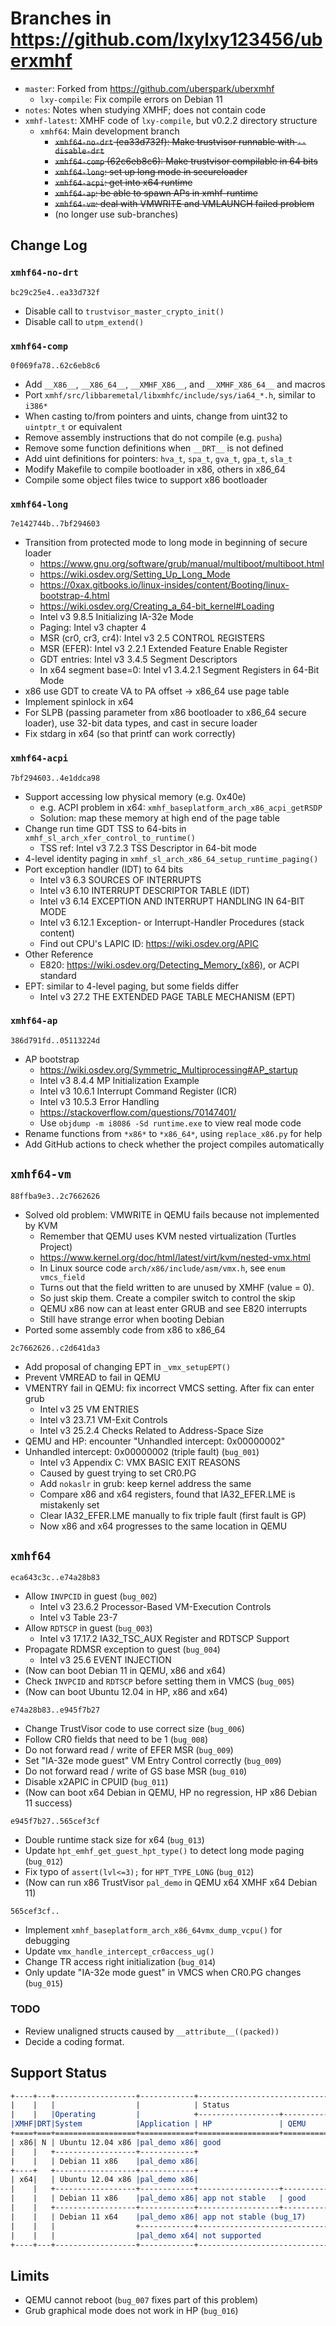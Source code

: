 # Branches in <https://github.com/lxylxy123456/uberxmhf>

* `master`: Forked from <https://github.com/uberspark/uberxmhf>
	* `lxy-compile`: Fix compile errors on Debian 11
* `notes`: Notes when studying XMHF; does not contain code
* `xmhf-latest`: XMHF code of `lxy-compile`, but v0.2.2 directory structure
	* `xmhf64`: Main development branch
		* <del>`xmhf64-no-drt` (ea33d732f): Make trustvisor runnable with
		  `--disable-drt`</del>
		* <del>`xmhf64-comp` (62c6eb8c6): Make trustvisor compilable in 64
		  bits</del>
		* <del>`xmhf64-long`: set up long mode in secureloader</del>
		* <del>`xmhf64-acpi`: get into x64 runtime</del>
		* <del>`xmhf64-ap`: be able to spawn APs in xmhf-runtime</del>
		* <del>`xmhf64-vm`: deal with VMWRITE and VMLAUNCH failed problem</del>
		* (no longer use sub-branches)

## Change Log

### `xmhf64-no-drt`
`bc29c25e4..ea33d732f`
* Disable call to `trustvisor_master_crypto_init()`
* Disable call to `utpm_extend()`

### `xmhf64-comp`
`0f069fa78..62c6eb8c6`
* Add `__X86__`, `__X86_64__`, `__XMHF_X86__`, and `__XMHF_X86_64__` and macros
* Port `xmhf/src/libbaremetal/libxmhfc/include/sys/ia64_*.h`, similar to `i386*`
* When casting to/from pointers and uints, change from uint32 to `uintptr_t`
  or equivalent
* Remove assembly instructions that do not compile (e.g. `pusha`)
* Remove some function definitions when `__DRT__` is not defined
* Add uint definitions for pointers: `hva_t`, `spa_t`, `gva_t`, `gpa_t`, `sla_t`
* Modify Makefile to compile bootloader in x86, others in x86_64
* Compile some object files twice to support x86 bootloader

### `xmhf64-long`
`7e142744b..7bf294603`
* Transition from protected mode to long mode in beginning of secure loader
	* <https://www.gnu.org/software/grub/manual/multiboot/multiboot.html>
	* <https://wiki.osdev.org/Setting_Up_Long_Mode>
	* <https://0xax.gitbooks.io/linux-insides/content/Booting/linux-bootstrap-4.html>
	* <https://wiki.osdev.org/Creating_a_64-bit_kernel#Loading>
	* Intel v3 9.8.5 Initializing IA-32e Mode
	* Paging: Intel v3 chapter 4
	* MSR (cr0, cr3, cr4): Intel v3 2.5 CONTROL REGISTERS
	* MSR (EFER): Intel v3 2.2.1 Extended Feature Enable Register
	* GDT entries: Intel v3 3.4.5 Segment Descriptors
	* In x64 segment base=0: Intel v1 3.4.2.1 Segment Registers in 64-Bit Mode
* x86 use GDT to create VA to PA offset -> x86_64 use page table
* Implement spinlock in x64
* For SLPB (passing parameter from x86 bootloader to x86_64 secure loader), use
  32-bit data types, and cast in secure loader
* Fix stdarg in x64 (so that printf can work correctly)

### `xmhf64-acpi`
`7bf294603..4e1ddca98`
* Support accessing low physical memory (e.g. 0x40e)
	* e.g. ACPI problem in x64: `xmhf_baseplatform_arch_x86_acpi_getRSDP`
	* Solution: map these memory at high end of the page table
* Change run time GDT TSS to 64-bits in `xmhf_sl_arch_xfer_control_to_runtime()`
	* TSS ref: Intel v3 7.2.3 TSS Descriptor in 64-bit mode
* 4-level identity paging in `xmhf_sl_arch_x86_64_setup_runtime_paging()`
* Port exception handler (IDT) to 64 bits
	* Intel v3 6.3 SOURCES OF INTERRUPTS
	* Intel v3 6.10 INTERRUPT DESCRIPTOR TABLE (IDT)
	* Intel v3 6.14 EXCEPTION AND INTERRUPT HANDLING IN 64-BIT MODE
	* Intel v3 6.12.1 Exception- or Interrupt-Handler Procedures (stack content)
	* Find out CPU's LAPIC ID: <https://wiki.osdev.org/APIC>
* Other Reference
	* E820: <https://wiki.osdev.org/Detecting_Memory_(x86)>, or ACPI standard
* EPT: similar to 4-level paging, but some fields differ
	* Intel v3 27.2 THE EXTENDED PAGE TABLE MECHANISM (EPT)

### `xmhf64-ap`
`386d791fd..05113224d`
* AP bootstrap
	* <https://wiki.osdev.org/Symmetric_Multiprocessing#AP_startup>
	* Intel v3 8.4.4 MP Initialization Example
	* Intel v3 10.6.1 Interrupt Command Register (ICR)
	* Intel v3 10.5.3 Error Handling
	* <https://stackoverflow.com/questions/70147401/>
	* Use `objdump -m i8086 -Sd runtime.exe` to view real mode code
* Rename functions from `*x86*` to `*x86_64*`, using `replace_x86.py` for help
* Add GitHub actions to check whether the project compiles automatically

## `xmhf64-vm`
`88ffba9e3..2c7662626`
* Solved old problem: VMWRITE in QEMU fails because not implemented by KVM
	* Remember that QEMU uses KVM nested virtualization (Turtles Project)
	* <https://www.kernel.org/doc/html/latest/virt/kvm/nested-vmx.html>
	* In Linux source code `arch/x86/include/asm/vmx.h`, see `enum vmcs_field`
	* Turns out that the field written to are unused by XMHF (value = 0).
	* So just skip them. Create a compiler switch to control the skip
	* QEMU x86 now can at least enter GRUB and see E820 interrupts
	* Still have strange error when booting Debian
* Ported some assembly code from x86 to x86_64

`2c7662626..c2d641da3`
* Add proposal of changing EPT in `_vmx_setupEPT()`
* Prevent VMREAD to fail in QEMU
* VMENTRY fail in QEMU: fix incorrect VMCS setting. After fix can enter grub
	* Intel v3 25 VM ENTRIES
	* Intel v3 23.7.1 VM-Exit Controls
	* Intel v3 25.2.4 Checks Related to Address-Space Size
* QEMU and HP: encounter "Unhandled intercept: 0x00000002"
* Unhandled intercept: 0x00000002 (triple fault) (`bug_001`)
	* Intel v3 Appendix C: VMX BASIC EXIT REASONS
	* Caused by guest trying to set CR0.PG
	* Add `nokaslr` in grub: keep kernel address the same
	* Compare x86 and x64 registers, found that IA32_EFER.LME is mistakenly set
	* Clear IA32_EFER.LME manually to fix triple fault (first fault is GP)
	* Now x86 and x64 progresses to the same location in QEMU

## `xmhf64`
`eca643c3c..e74a28b83`
* Allow `INVPCID` in guest (`bug_002`)
	* Intel v3 23.6.2 Processor-Based VM-Execution Controls
	* Intel v3 Table 23-7
* Allow `RDTSCP` in guest (`bug_003`)
	* Intel v3 17.17.2 IA32_TSC_AUX Register and RDTSCP Support
* Propagate RDMSR exception to guest (`bug_004`)
	* Intel v3 25.6 EVENT INJECTION
* (Now can boot Debian 11 in QEMU, x86 and x64)
* Check `INVPCID` and `RDTSCP` before setting them in VMCS (`bug_005`)
* (Now can boot Ubuntu 12.04 in HP, x86 and x64)

`e74a28b83..e945f7b27`
* Change TrustVisor code to use correct size (`bug_006`)
* Follow CR0 fields that need to be 1 (`bug_008`)
* Do not forward read / write of EFER MSR (`bug_009`)
* Set "IA-32e mode guest" VM Entry Control correctly (`bug_009`)
* Do not forward read / write of GS base MSR (`bug_010`)
* Disable x2APIC in CPUID (`bug_011`)
* (Now can boot x64 Debian in QEMU, HP no regression, HP x86 Debian 11 success)

`e945f7b27..565cef3cf`
* Double runtime stack size for x64 (`bug_013`)
* Update `hpt_emhf_get_guest_hpt_type()` to detect long mode paging (`bug_012`)
* Fix typo of `assert(lvl<=3);` for `HPT_TYPE_LONG` (`bug_012`)
* (Now can run x86 TrustVisor `pal_demo` in QEMU x64 XMHF x64 Debian 11)

`565cef3cf..`
* Implement `xmhf_baseplatform_arch_x86_64vmx_dump_vcpu()` for debugging
* Update `vmx_handle_intercept_cr0access_ug()`
* Change TR access right initialization (`bug_014`)
* Only update "IA-32e mode guest" in VMCS when CR0.PG changes (`bug_015`)

### TODO
* Review unaligned structs caused by `__attribute__((packed))`
* Decide a coding format.

## Support Status
```rst
+----+---+------------------+------------+-------------------------------------+
|    |   |                  |            | Status                              |
|    |   |Operating         |            +------------------+------------------+
|XMHF|DRT|System            |Application | HP               | QEMU             |
+====+===+==================+============+==================+==================+
| x86| N | Ubuntu 12.04 x86 |pal_demo x86| good                                |
|    |   +------------------+------------+                                     |
|    |   | Debian 11 x86    |pal_demo x86|                                     |
+----+   +------------------+------------+                                     |
| x64|   | Ubuntu 12.04 x86 |pal_demo x86|                                     |
|    |   +------------------+------------+------------------+------------------+
|    |   | Debian 11 x86    |pal_demo x86| app not stable   | good             |
|    |   +------------------+------------+------------------+------------------+
|    |   | Debian 11 x64    |pal_demo x86| app not stable (bug_17)             |
|    |   |                  +------------+-------------------------------------+
|    |   |                  |pal_demo x64| not supported                       |
+----+---+------------------+------------+-------------------------------------+
```

## Limits
* QEMU cannot reboot (`bug_007` fixes part of this problem)
* Grub graphical mode does not work in HP (`bug_016`)

